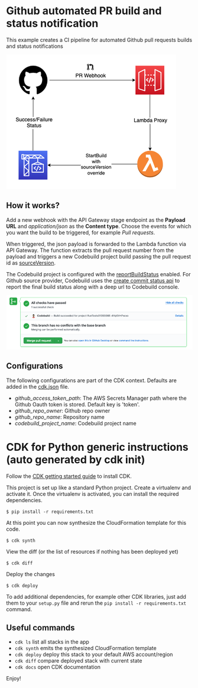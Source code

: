 
# Github automated PR build and status notification

This example creates a CI pipeline for automated Github pull requests builds and status notifications

![Architecture Diagram](./github-pr-build.png)

## How it works?
Add a new webhook with the API Gateway stage endpoint as the **Payload URL** and _application/json_ as the **Content type**. Choose the events for which you want the build to be triggered, for example _Pull requests_.

When triggered, the json payload is forwarded to the Lambda function via API Gateway. The function extracts the pull request number from the payload and triggers a new Codebuild project build passing the pull request id as [sourceVersion](https://docs.aws.amazon.com/codebuild/latest/APIReference/API_StartBuild.html#CodeBuild-StartBuild-request-sourceVersion).

The Codebuild project is configured with the [reportBuildStatus](https://docs.aws.amazon.com/codebuild/latest/APIReference/API_ProjectSource.html#CodeBuild-Type-ProjectSource-reportBuildStatus) enabled. For Github source provider, Codebuild uses the [create commit status api](https://developer.github.com/v3/repos/statuses/#create-a-commit-status) to report the final build status along with a deep url to Codebuild console.

![Example](./sample-build-output.png)

## Configurations

The following configurations are part of the CDK context. Defaults are added in the [cdk.json](./cdk.json) file.

* _github\_access\_token\_path_: The AWS Secrets Manager path where the Github Oauth token is stored. Default key is 'token'.
* _github\_repo\_owner_: Github repo owner
* _github\_repo\_name_: Repository name
* _codebuild\_project\_name_: Codebuild project name

# CDK for Python generic instructions (auto generated by cdk init)
Follow the [CDK getting started guide](https://docs.aws.amazon.com/cdk/latest/guide/getting_started.html) to install CDK.

This project is set up like a standard Python project. Create a virtualenv
and activate it. Once the virtualenv is activated, you can install the 
required dependencies.

```
$ pip install -r requirements.txt
```

At this point you can now synthesize the CloudFormation template for this code.

```
$ cdk synth
```

View the diff (or the list of resources if nothing has been deployed yet)
```
$ cdk diff
```

Deploy the changes
```
$ cdk deploy
```

To add additional dependencies, for example other CDK libraries, just add
them to your `setup.py` file and rerun the `pip install -r requirements.txt`
command.

## Useful commands

 * `cdk ls`          list all stacks in the app
 * `cdk synth`       emits the synthesized CloudFormation template
 * `cdk deploy`      deploy this stack to your default AWS account/region
 * `cdk diff`        compare deployed stack with current state
 * `cdk docs`        open CDK documentation

 Enjoy!
